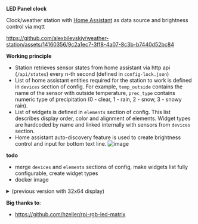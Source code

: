 **LED Panel clock**  

Clock/weather station with [Home Assistant](https://www.home-assistant.io/) as data source and brightness control via mqtt

https://github.com/alexbilevskiy/weather-station/assets/14160356/9c2a1ec7-3ff8-4a07-8c3b-b7440d52bc84


**Working principle**
* Station retrieves sensor states from home assistant via http api (`/api/states`) every n-th second (defined in `config-lock.json`)
* List of home assistant entities required for the station to work is defined in `devices` section of config. For example, `temp_outside` contains the name of the sensor with outside temperature, `prec_type` contains numeric type of precipitation (0 - clear, 1 - rain, 2 - snow, 3 - snowy rain).
* List of widgets is defined in `elements` section of config. This list describes display order, color and alignment of elements. Widget types are hardcoded by name and linked internally with sensors from `devices` section.
* Home assistant auto-discovery feature is used to create brightness control and input for bottom text line.
![image](https://github.com/alexbilevskiy/weather-station/assets/14160356/a1fb7238-00e6-4c8d-8462-8543d7ec13b6)

**todo**
* merge `devices` and `elements` sections of config, make widgets list fully configurable, create widget types
* docker image

<details>
  <summary>(previous version with 32x64 display)</summary>

https://user-images.githubusercontent.com/14160356/206857211-8d43333a-2a5c-4fe0-a5b3-7af17c93118c.mp4
    
</details>

**Big thanks to**:
* https://github.com/hzeller/rpi-rgb-led-matrix

